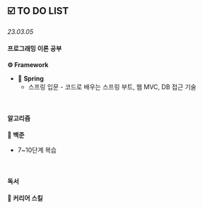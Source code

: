 ## ☑️ TO DO LIST
*23.03.05*
#### 프로그래밍 이론 공부
<strong>⚙️ Framework</strong>
  - 🍃 **Spring**
    - 스프링 입문 - 코드로 배우는 스프링 부트, 웹 MVC, DB 접근 기술

<br>

#### 알고리즘
<strong>🥈 백준</strong>
  - 7~10단계 복습

<br>

#### 독서
<strong>🔖 커리어 스킬</strong>